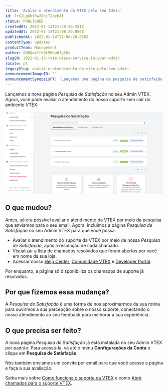 ```yaml
---
title: 'Avalie o atendimento da VTEX pelo seu Admin'
id: 7rSJLgGbtRw2GhjTJezkJf
status: PUBLISHED
createdAt: 2022-01-13T21:49:50.331Z
updatedAt: 2022-01-14T21:08:20.856Z
publishedAt: 2022-01-14T21:08:20.856Z
contentType: updates
productTeam: Management
author: 0QBQws7rk0t5Mnu8fgfUv
slugEN: 2022-01-13-rate-vtexs-service-in-your-admin
locale: pt
legacySlug: avalie-o-atendimento-da-vtex-pelo-seu-admin
announcementImageID: ''
announcementSynopsisPT: 'Lançamos uma página de pesquisa de satisfação no Admin VTEX para você avaliar seus chamados com nosso suporte.'
---
```


Lançamos a nova página *Pesquisa de Satisfação* no seu Admin VTEX. Agora, você pode avaliar o atendimento do nosso suporte sem sair do ambiente VTEX.

![Pesquisa de satisfação PT](https://raw.githubusercontent.com/vtexdocs/help-center-content/refs/heads/main/docs/pt/announcements/2022-01-13-avalie-o-atendimento-da-vtex-pelo-seu-admin_1.png)

## O que mudou?

Antes, só era possível avaliar o atendimento da VTEX por meio da pesquisa que enviamos para o seu email. Agora, incluímos a página *Pesquisa de Satisfação* no seu Admin VTEX para que você possa:

- Avaliar o atendimento do suporte da VTEX por meio de nossa *Pesquisa de Satisfação*, após a resolução de cada chamado.  
- Visualizar a lista de chamados resolvidos que foram abertos por você em nome da sua loja.   
- Acessar nosso [Help Center](https://help.vtex.com/pt), [Comunidade VTEX](https://community.vtex.com/) e [Developer Portal](https://developers.vtex.com/).  

Por enquanto, a página só disponibiliza os chamados de suporte já resolvidos.

## Por que fizemos essa mudança?

A *Pesquisa de Satisfação* é uma forma de nos aproximarmos da sua rotina para ouvirmos a sua percepção sobre o nosso suporte, conectando o nosso atendimento ao seu feedback para melhorar a sua experiência.

## O que precisa ser feito? 

A nova página *Pesquisa de Satisfação* já está instalada no seu Admin VTEX por padrão. Para acessá-la, vá até o menu **Configurações da Conta** e clique em **Pesquisa de Satisfação**.

Nós também enviamos um convite por email para que você acesse a página e faça a sua avaliação.  

Saiba mais sobre [Como funciona o suporte da VTEX](https://help.vtex.com/pt/faq/como-funciona-o-suporte-da-vtex--3kACEfni4m8Yxa1vnf2ebe) e como [Abrir chamados para o suporte VTEX](https://help.vtex.com/pt/tutorial/abrir-chamados-para-o-suporte-vtex--16yOEqpO32UQYygSmMSSAM).
